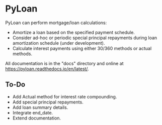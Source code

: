 # PyLoan

PyLoan can perform mortgage/loan calculations:

* Amortize a loan based on the specified payment schedule.
* Consider ad-hoc or periodic special principal repayments during loan amortization schedule (under development).
* Calculate interest payments using either 30/360 methods or actual methods.

All documentation is in the "docs" directory and online at https://pyloan.readthedocs.io/en/latest/.

## To-Do

* Add Actual method for interest rate compounding.
* Add special principal repayments.
* Add loan summary details.
* Integrate end_date.
* Extend documentation.
